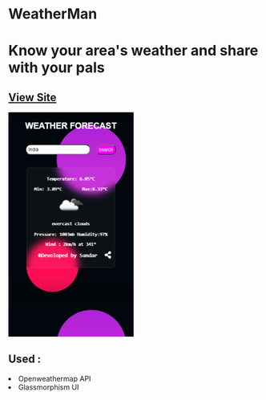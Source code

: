 # WeatherMan
# Know your area's weather and share with your pals
## [View Site](https://sundar-2000.github.io/weatherapp)
<p>
<img src="preview.PNG" width="250" margin="20"> 
</p>

## Used :
<li> Openweathermap API </li>
<li> Glassmorphism UI </li>


